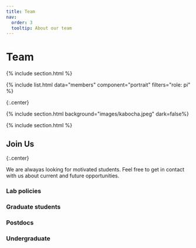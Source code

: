 ```yaml
---
title: Team
nav:
  order: 3
  tooltip: About our team
---
```


# <i class="fas fa-users"></i>Team

{% include section.html %}

{%
  include list.html
  data="members"
  component="portrait"
  filters="role: pi"
%}

{:.center}

{% include section.html background="images/kabocha.jpeg" dark=false%}

{% include section.html %}

## Join Us 

{:.center}

We are alwayas looking for motivated students. Feel free to get in contact with us about current and future opportunities.

### Lab policies


### Graduate students


### Postdocs

### Undergraduate

